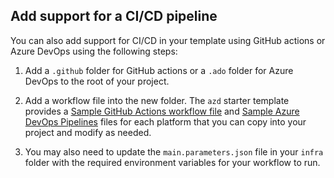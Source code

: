 ## Add support for a CI/CD pipeline

You can also add support for CI/CD in your template using GitHub actions or Azure DevOps using the following steps:

1. Add a `.github` folder for GitHub actions or a `.ado` folder for Azure DevOps to the root of your project.

1. Add a workflow file into the new folder. The `azd` starter template provides a [Sample GitHub Actions workflow file](https://github.com/Azure-Samples/azd-starter-bicep/blob/main) and [Sample Azure DevOps Pipelines](https://github.com/Azure-Samples/azd-starter-bicep/blob/main) files for each platform that you can copy into your project and modify as needed.

1. You may also need to update the `main.parameters.json` file in your `infra` folder with the required environment variables for your workflow to run.